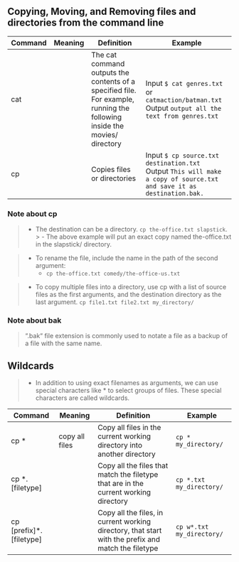 ## Copying, Moving, and Removing files and directories from the command line

| Command | Meaning | Definition | Example |
|---------|---------|------------| ------------|
| cat |  | The cat command outputs the contents of a specified file. For example, running the following inside the movies/ directory | Input ``` $ cat genres.txt ``` or ``` catmaction/batman.txt ``` <br/> Output ``` output all the text from genres.txt ``` |
| cp |  | Copies files or directories | Input ``` $ cp source.txt destination.txt ``` <br/> Output ```This will make a copy of source.txt and save it as destination.bak.``` |


### Note about cp
> - The destination can be a directory. ```cp the-office.txt slapstick```. >   - The above example will put an exact copy named the-office.txt in the slapstick/ directory.

> - To rename the file, include the name in the path of the second argument:
>   - ```cp the-office.txt comedy/the-office-us.txt```

> - To copy multiple files into a directory, use cp with a list of source files as the first arguments, and the destination directory as the last argument. ```cp file1.txt file2.txt my_directory/```


### Note about bak
 > “.bak“ file extension is commonly used to notate a file as a backup of a file with the same name.


## Wildcards

> - In addition to using exact filenames as arguments, we can use special characters like * to select groups of files. These special characters are called wildcards.

| Command | Meaning | Definition | Example |
|---------|---------|------------| ------------|
| cp * | copy all files | Copy all files in the current working directory into another directory | ```cp * my_directory/``` |
| cp *.[filetype] | | Copy all the files that match the filetype that are in the current working directory | ```cp *.txt my_directory/``` |
| cp [prefix]*.[filetype] | | Copy all the files, in current working directory, that start with the prefix and match the filetype | ```cp w*.txt my_directory/``` |


